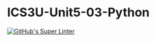 # ICS3U-Unit5-03-Python

[![GitHub's Super Linter](https://github.com/Joshua-Yeung-2/ICS3U-Unit5-03-Python/workflows/GitHub's%20Super%20Linter/badge.svg)](https://github.com/Joshua-Yeung-2/ICS3U-Unit5-03-Python/actions)
